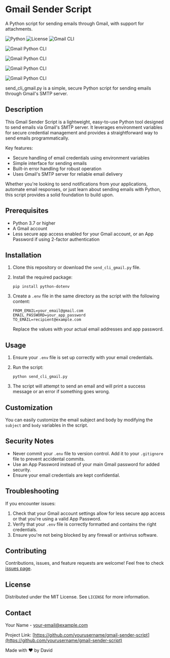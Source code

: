 
# Gmail Sender Script

A Python script for sending emails through Gmail, with support for attachments.

![Python](https://img.shields.io/badge/Python-3.7%2B-blue)  ![License](https://img.shields.io/badge/License-MIT-green)  ![Gmail CLI](https://img.shields.io/badge/Gmail-CLI-red?style=flat&logo=gmail&logoColor=white&labelColor=gray)

![Gmail Python CLI](https://img.shields.io/badge/Gmail-Python%20CLI-red?style=flat&logo=gmail&logoColor=white&labelColor=blue)

![Gmail Python CLI](https://img.shields.io/badge/Gmail-Python%20CLI-blue?style=flat&logo=gmail&logoColor=white&labelColor=red)

![Gmail Python CLI](https://img.shields.io/badge/Gmail-Python%20CLI-white?style=flat&logo=gmail&logoColor=red&labelColor=blue)

![Gmail Python CLI](https://img.shields.io/badge/Gmail-Python%20CLI-fbbc04?style=flat&logo=gmail&logoColor=white&labelColor=ea4335)

send_cli_gmail.py is a simple, secure Python script for sending emails through Gmail's SMTP server.

## Description

This Gmail Sender Script is a lightweight, easy-to-use Python tool designed to send emails via Gmail's SMTP server. It leverages environment variables for secure credential management and provides a straightforward way to send emails programmatically.

Key features:

- Secure handling of email credentials using environment variables
- Simple interface for sending emails
- Built-in error handling for robust operation
- Uses Gmail's SMTP server for reliable email delivery

Whether you're looking to send notifications from your applications, automate email responses, or just learn about sending emails with Python, this script provides a solid foundation to build upon.

## Prerequisites

- Python 3.7 or higher
- A Gmail account
- Less secure app access enabled for your Gmail account, or an App Password if using 2-factor authentication

## Installation

1. Clone this repository or download the `send_cli_gmail.py` file.
2. Install the required package:

   ```
   pip install python-dotenv
   ```
3. Create a `.env` file in the same directory as the script with the following content:

   ```
   FROM_EMAIL=your_email@gmail.com
   EMAIL_PASSWORD=your_app_password
   TO_EMAIL=recipient@example.com
   ```

   Replace the values with your actual email addresses and app password.

## Usage

1. Ensure your `.env` file is set up correctly with your email credentials.
2. Run the script:

   ```
   python send_cli_gmail.py
   ```
3. The script will attempt to send an email and will print a success message or an error if something goes wrong.

## Customization

You can easily customize the email subject and body by modifying the `subject` and `body` variables in the script.

## Security Notes

- Never commit your `.env` file to version control. Add it to your `.gitignore` file to prevent accidental commits.
- Use an App Password instead of your main Gmail password for added security.
- Ensure your email credentials are kept confidential.

## Troubleshooting

If you encounter issues:

1. Check that your Gmail account settings allow for less secure app access or that you're using a valid App Password.
2. Verify that your `.env` file is correctly formatted and contains the right credentials.
3. Ensure you're not being blocked by any firewall or antivirus software.

## Contributing

Contributions, issues, and feature requests are welcome! Feel free to check [issues page](link-to-your-issues-page).

## License

Distributed under the MIT License. See `LICENSE` for more information.

## Contact

Your Name - [your-email@example.com](mailto:your-email@example.com)

Project Link: [https://github.com/yourusername/gmail-sender-script](https://github.com/yourusername/gmail-sender-script)

Made with ❤️ by David
